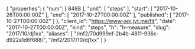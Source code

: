 {
  "properties": {
    "num": [
      8488
    ],
    "unit": [
      "steps"
    ],
    "start": [
      "2017-10-26T00:00:00Z"
    ],
    "end": [
      "2017-10-27T00:00:00Z"
    ],
    "published": [
      "2017-10-27T00:00:00Z"
    ]
  },
  "client_id": "https://www-api.jvt.me/fit",
  "date": "2017-10-27T00:00:00Z",
  "kind": "steps",
  "h": "h-measure",
  "slug": "2017/10/dj1xx",
  "aliases": [
    "/mf2/70d999ef-2b4b-4811-936c-d922a1d6f688/",
    "/mf2/2017/10/dj1xx"
  ]
}
